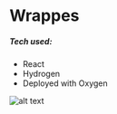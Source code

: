 # Wrappes

##### Tech used:
  - React
  - Hydrogen
  - Deployed with Oxygen

![alt text](https://cdn.shopify.com/s/files/1/0598/4822/8886/files/hydrogen-oxygen-hero-mobile_2.png?v=1655313594)
